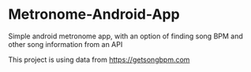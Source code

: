 # Metronome-Android-App
 Simple android metronome app, with an option of finding song BPM and other song information from an API

This project is using data from https://getsongbpm.com 
